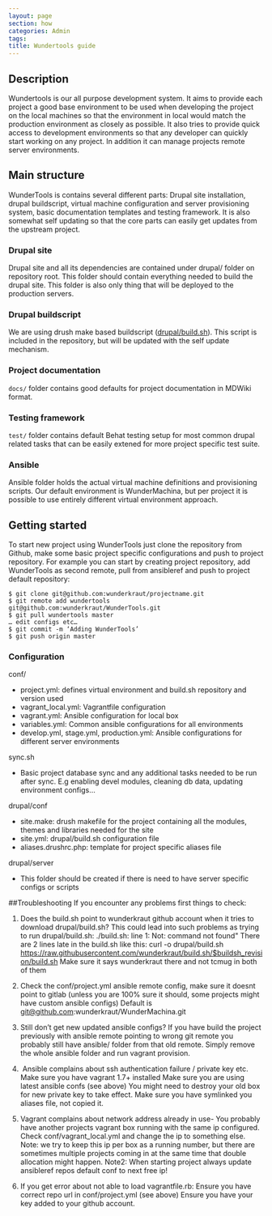 ```yaml
---
layout: page
section: how
categories: Admin
tags:
title: Wundertools guide
---
```


## Description
Wundertools is our all purpose development system. It aims to provide each project a good base environment to be used when developing the project on the local machines so that the environment in local would match the production environment as closely as possible. It also tries to provide quick access to development environments so that any developer can quickly start working on any project. In addition it can manage projects remote server environments.

## Main structure
WunderTools is contains several different parts: Drupal site installation, drupal buildscript, virtual machine configuration and server provisioning system, basic documentation templates and testing framework. It is also somewhat self updating so that the core parts can easily get updates from the upstream project.

### Drupal site
Drupal site and all its dependencies are contained under drupal/ folder on repository root. This folder should contain everything needed to build the drupal site. This folder is also only thing that will be deployed to the production servers.

### Drupal buildscript
We are using drush make based buildscript ([drupal/build.sh](https://github.com/wunderkraut/build.sh)). This script is included in the repository, but will be updated with the self update mechanism.

### Project documentation
`docs/` folder contains good defaults for project documentation in MDWiki format.

### Testing framework
`test/` folder contains default Behat testing setup for most common drupal related tasks that can be easily extened for more project specific test suite.

### Ansible
Ansible folder holds the actual virtual machine definitions and provisioning scripts. Our default environment is WunderMachina, but per project it is possible to use entirely different virtual environment approach.
 
## Getting started
To start new project using WunderTools just clone the repository from Github, make some basic project specific configurations and push to project repository. For example you can start by creating project repository, add WunderTools as second remote, pull from ansibleref and push to project default repository:

```
$ git clone git@github.com:wunderkraut/projectname.git
$ git remote add wundertools git@github.com:wunderkraut/WunderTools.git
$ git pull wundertools master
… edit configs etc…
$ git commit -m ‘Adding WunderTools’
$ git push origin master
```

### Configuration
conf/
- project.yml: defines virtual environment and build.sh repository and version used
- vagrant_local.yml: Vagrantfile configuration
- vagrant.yml: Ansible configuration for local box
- variables.yml: Common ansible configurations for all environments
- develop.yml, stage.yml, production.yml: Ansible configurations for different server environments

sync.sh
- Basic project database sync and any additional tasks needed to be run after sync.
E.g enabling devel modules, cleaning db data, updating environment configs…

drupal/conf
- site.make: drush makefile for the project containing all the modules, themes and libraries needed for the site
- site.yml: drupal/build.sh configuration file
- aliases.drushrc.php: template for project specific aliases file

drupal/server
- This folder should be created if there is need to have server specific configs or scripts


##Troubleshooting
If you encounter any problems first things to check:
1. Does the build.sh point to wunderkraut github account when it tries to download drupal/build.sh?
This could lead into such problems as trying to run drupal/build.sh: ./build.sh: line 1: Not: command not found"
There are 2 lines late in the build.sh like this:
curl -o drupal/build.sh https://raw.githubusercontent.com/wunderkraut/build.sh/$buildsh_revision/build.sh
Make sure it says wunderkraut there and not tcmug in both of them

2. Check the conf/project.yml ansible remote config, make sure it doesnt point to gitlab (unless you are 100% sure it should, some projects might have custom ansible configs) Default is git@github.com:wunderkraut/WunderMachina.git 

3. Still don’t get new updated ansible configs? If you have build the project previously with ansible remote pointing to wrong git remote you probably still have ansible/ folder from that old remote. Simply remove the whole ansible folder and run vagrant provision.

4.  Ansible complains about ssh authentication failure / private key etc.
Make sure you have vagrant 1.7+ installed
Make sure you are using latest ansible confs (see above)
You might need to destroy your old box for new private key to take effect.
Make sure you have symlinked you aliases file, not copied it.

5. Vagrant complains about network address already in use-
You probably have another projects vagrant box running with the same ip configured. Check conf/vagrant_local.yml and change the ip to something else.
Note: we try to keep this ip per box as a running number, but there are sometimes multiple projects coming in at the same time that double allocation might happen.
Note2: When starting project always update ansibleref repos default conf to next free ip!

6. If you get error about not able to load vagrantfile.rb:
Ensure you have correct repo url in conf/project.yml (see above)
Ensure you have your key added to your github account.
